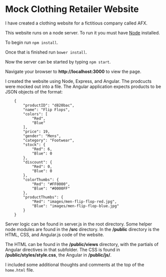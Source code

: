 # Mock Clothing Retailer Website

I have created a clothing website for a fictitious company called AFX.

This website runs on a node server.  To run it you must have <a href="https://nodejs.org/">Node</a> installed.

To begin run `npm install`.

Once that is finished run `bower install`.

Now the server can be started by typing `npm start`.

Navigate your browser to <b>http://localhost:3000</b> to view the page.

I created the website using Node, Express, and Angular.  The prodcucts were mocked out into a file.  The Angular application
expects products to be JSON objects of the format:
```
    {
        "productID": "d820bac",
        "name": "Flip Flops",
        "colors": [
            "Red",
            "Blue"
        ],
        "price": 19,
        "gender": "Mens",
        "category": "Footwear",
        "stock": {
            "Red": 6,
            "Blue": 0
        },
        "discount": {
            "Red": 0,
            "Blue": 0
        },
        "colorThumbs": {
            "Red": "#FF0000",
            "Blue": "#0000FF"
        },
        "productThumbs": {
            "Red": "images/men-flip-flop-red.jpg",
            "Blue": "images/men-flip-flop-blue.jpg"
        }
    }
```
Server logic can be found in server.js in the root directory. Some helper node modules are found in the <b>/src</b> directory.
In the <b>/public</b> directory is the HTML, CSS, and Angular.js code of the website.

The HTML can be found in the <b>/public/views</b> directory, with the partials of Angular directives in that subfolder.
The CSS is found in <b>/public/styles/style.css</b>, the Angular in <b>/public/js/</b>. 

I included some additional thoughts and comments at the top of the `home.html` file.


